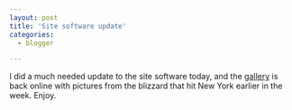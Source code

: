 ```yaml
---
layout: post
title: 'Site software update'
categories:
  - blogger

---
```


I did a much needed update to the site software today, and the <a href="gallery/">gallery</a> is back online with pictures from the blizzard that hit New York earlier in the week.  Enjoy.

